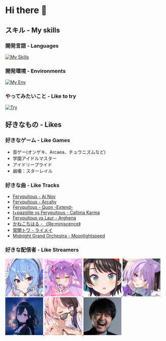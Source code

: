 # Hi there 👋

## スキル - My skills

### 開発言語 - Languages

[![My Skills](https://skillicons.dev/icons?i=c,cpp,cs,html,css,ps&perline=3)](https://skillicons.dev)

### 開発環境 - Environments

[![My Env](https://skillicons.dev/icons?i=vscode,visualstudio,ubuntu&perline=3)](https://skillicons.dev)

### やってみたいこと - Like to try

[![Try](https://skillicons.dev/icons?i=html,css,js,ts,docker,swift&perline=3)](https://skillicons.dev)

## 好きなもの - Likes

### 好きなゲーム - Like Games

<ul>
    <li>音ゲー(オンゲキ、Arcaea、チュウニズムなど)</li>
    <li>学園アイドルマスター</li>
    <li>アイドリープライド</li>
    <li>崩壊：スターレイル</li>
</ul>

### 好きな曲 - Like Tracks

<ul>
    <li>
        <a href="https://youtu.be/ovh--Q3y66Y?si=KUUcKrIoGZm8Uwj3" >Feryquitous - Ai Nov</a>
    </li>
    <li>
        <a href="https://youtu.be/eNnL750ViLY?si=fFJwBN7pYLkSTjfW" >Feryquitous - Arcahv</a>
    </li>
    <li>
        <a href="https://youtu.be/ruhWr1Mna_8?si=7z1XwXpEfBDEr_MZ" >Feryquitous - Quon -Extend-</a>
    </li>
    <li>
        <a href="https://youtu.be/8QfZ5oPfKeM?si=fE_YlBs9dncdIo21" >t+pazolite vs Feryquitous - Callima Karma</a>
    </li>
        <li>
        <a href="https://youtu.be/l3jMCWZcFKU?si=h5fIAnfii-ZxFBAu" >Feryquitous vs Laur - Arghena</a>
    </li>
    <li>
        <a href="https://youtu.be/Fdj6c3YBsxk?si=WCSt1mStYfwX-VQQ" >かねこちはる - 《Re:miniscence》</a>
    </li>
    <li>
        <a href="https://youtu.be/TfOx00AOfKo?si=dpqBm335q-DfT9FQ" >常闇トワ - ライメイ</a>
    </li>
    <li>
        <a href="https://youtu.be/T6WutYaXYSQ?si=LlcidVhRbMBLTNi1" >Midnight Grand Orchestra - Moonlightspeed</a>
    </li>
</ul>

### 好きな配信者 - Like Streamers

<!--Suisei-->
<a href="https://www.youtube.com/@HoshimachiSuisei">
<img src="https://github.com/SetsunadotFrq/SetsunadotFrq/blob/066f2e0c9aeb3dc19c2b45573f4e433f0ab79963/img/suisei_yt_icon.jpeg" width="120">
</a>

<!--Towa-->
<a href="https://www.youtube.com/@TokoyamiTowa">
    <img src="https://github.com/SetsunadotFrq/SetsunadotFrq/blob/066f2e0c9aeb3dc19c2b45573f4e433f0ab79963/img/towa_yt_icon.jpeg"  width="120">
</a>

<!--Subaru-->
<a href="https://www.youtube.com/@OozoraSubaru">
    <img src="https://github.com/SetsunadotFrq/SetsunadotFrq/blob/066f2e0c9aeb3dc19c2b45573f4e433f0ab79963/img/subaru_yt_icon.jpeg"  width="120">
</a>

<!--Okayu-->
<a href="https://www.youtube.com/@NekomataOkayu">
    <img src="https://github.com/SetsunadotFrq/SetsunadotFrq/blob/066f2e0c9aeb3dc19c2b45573f4e433f0ab79963/img/okayu_yt_icon.jpeg"  width="120">
</a>

<!--Uruha-->
<a href="https://www.youtube.com/@uruhaichinose">
    <img src="https://github.com/SetsunadotFrq/SetsunadotFrq/blob/066f2e0c9aeb3dc19c2b45573f4e433f0ab79963/img/uruha_yt_icon.jpeg" width="120">
</a>

<!--Hinano-->
<a href="https://www.youtube.com/@hinanotachiba7">
    <img src="https://github.com/SetsunadotFrq/SetsunadotFrq/blob/066f2e0c9aeb3dc19c2b45573f4e433f0ab79963/img/hinano_yt_icon.jpeg" width="120">
</a>

<!--k4sen-->
<a href="https://www.twitch.tv/k4sen">
    <img src="https://github.com/SetsunadotFrq/SetsunadotFrq/blob/066f2e0c9aeb3dc19c2b45573f4e433f0ab79963/img/k4sen_tw_icon.png" width="120">
</a>

<!--
**SetsunadotFrq/SetsunadotFrq** is a ✨ _special_ ✨ repository because its `README.md` (this file) appears on your GitHub profile.

Here are some ideas to get you started:

- 🔭 I’m currently working on ...
- 🌱 I’m currently learning ...
- 👯 I’m looking to collaborate on ...
- 🤔 I’m looking for help with ...
- 💬 Ask me about ...
- 📫 How to reach me: ...
- 😄 Pronouns: ...
- ⚡ Fun fact: ...
  -->
